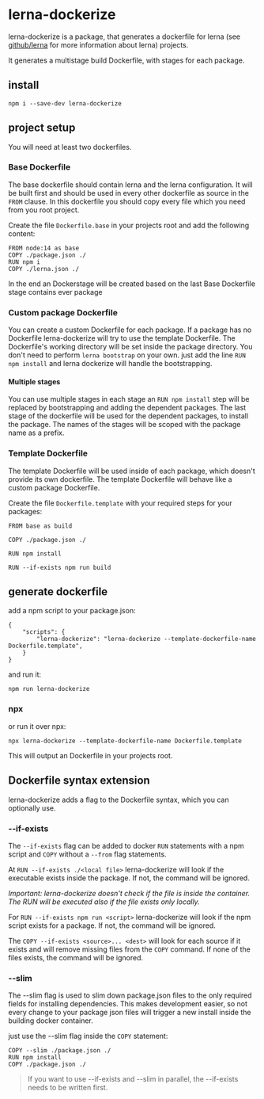 # lerna-dockerize

lerna-dockerize is a package, that generates a dockerfile for lerna (see [github/lerna](https://github.com/lerna/lerna) for more information about lerna) projects. 

It generates a multistage build Dockerfile, with stages for each package.

## install

```
npm i --save-dev lerna-dockerize
```

## project setup

You will need at least two dockerfiles.

### Base Dockerfile

The base dockerfile should contain lerna and the lerna configuration. It will be built first and should be used in every other dockerfile as source in the ```FROM``` clause. In this dockerfile you should copy every file which you need from you root project.

Create the file `Dockerfile.base` in your projects root and add the following content:

```
FROM node:14 as base
COPY ./package.json ./
RUN npm i
COPY ./lerna.json ./
```

In the end an Dockerstage will be created based on the last Base Dockerfile stage contains ever package

### Custom package Dockerfile

You can create a custom Dockerfile for each package. If a package has no Dockerfile lerna-dockerize will try to use the template Dockerfile. The Dockerfile's working directory will be set inside the package directory. You don't need to perform `lerna bootstrap` on your own. just add the line `RUN npm install` and lerna dockerize will handle the bootstrapping.

#### Multiple stages

You can use multiple stages in each stage an ```RUN npm install``` step will be replaced by bootstrapping and adding the dependent packages. The last stage of the dockerfile will be used for the dependent packages, to install the package. The names of the stages will be scoped with the package name as a prefix.

### Template Dockerfile

The template Dockerfile will be used inside of each package, which doesn't provide its own dockerfile. The template Dockerfile will behave like a custom package Dockerfile.

Create the file `Dockerfile.template` with your required steps for your packages:
```
FROM base as build

COPY ./package.json ./

RUN npm install

RUN --if-exists npm run build
```


## generate dockerfile

add a npm script to your package.json:
```
{
    "scripts": {
        "lerna-dockerize": "lerna-dockerize --template-dockerfile-name Dockerfile.template",
    }
}
```
and run it:
```
npm run lerna-dockerize
```

### npx

or run it over npx:
```
npx lerna-dockerize --template-dockerfile-name Dockerfile.template
```


This will output an Dockerfile in your projects root.


## Dockerfile syntax extension

lerna-dockerize adds a flag to the Dockerfile syntax, which you can optionally use.

### --if-exists
The ```--if-exists``` flag can be added to docker ```RUN``` statements with a npm script and ```COPY``` without a ```--from``` flag statements.

At ```RUN --if-exists ./<local file>``` lerna-dockerize will look if the executable exists inside the package. If not, the command will be ignored.

_Important: lerna-dockerize doesn't check if the file is inside the container. The RUN will be executed also if the file exists only locally._

For ```RUN --if-exists npm run <script>``` lerna-dockerize will look if the npm script exists for a package. If not, the command will be ignored.

The ```COPY --if-exists <source>... <dest>``` will look for each source if it exists and will remove missing files from the ```COPY``` command. If none of the files exists, the command will be ignored.

### --slim

The --slim flag is used to slim down package.json files to the only required fields for installing dependencies. This makes development easier, so not every change to your package json files will trigger a new install inside the building docker container.

just use the --slim flag inside the ```COPY``` statement:
```
COPY --slim ./package.json ./
RUN npm install
COPY ./package.json ./
```

> If you want to use --if-exists and --slim in parallel, the --if-exists needs to be written first.

